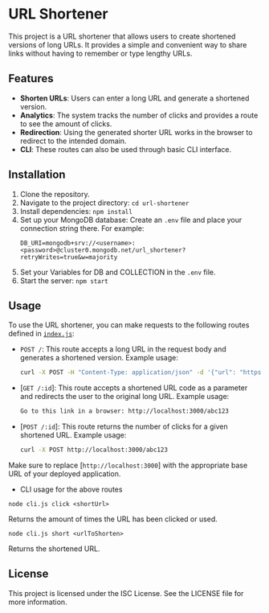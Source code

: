# URL Shortener

This project is a URL shortener that allows users to create shortened versions of long URLs. It provides a simple and convenient way to share links without having to remember or type lengthy URLs.

## Features

- **Shorten URLs**: Users can enter a long URL and generate a shortened version.
- **Analytics**: The system tracks the number of clicks and provides a route to see the amount of clicks.
- **Redirection**: Using the generated shorter URL works in the browser to redirect to the intended domain.
- **CLI**: These routes can also be used through basic CLI interface.

## Installation

1. Clone the repository.
2. Navigate to the project directory: `cd url-shortener`
3. Install dependencies: `npm install`
4. Set up your MongoDB database: Create an `.env` file and place your connection string there. For example:
    ```
    DB_URI=mongodb+srv://<username>:<password>@cluster0.mongodb.net/url_shortener?retryWrites=true&w=majority
    ```
5. Set your Variables for DB and COLLECTION in the `.env` file.
6. Start the server: `npm start`

## Usage

To use the URL shortener, you can make requests to the following routes defined in [`index.js`](index.js):

- `POST /`: This route accepts a long URL in the request body and generates a shortened version. Example usage:
    ```sh
    curl -X POST -H "Content-Type: application/json" -d '{"url": "https://example.com/very-long-url"}' http://localhost:3000/
    ```

- [`GET /:id`]: This route accepts a shortened URL code as a parameter and redirects the user to the original long URL. Example usage:
    ```sh
    Go to this link in a browser: http://localhost:3000/abc123
    ```

- [`POST /:id`]: This route returns the number of clicks for a given shortened URL. Example usage:
    ```sh
    curl -X POST http://localhost:3000/abc123
    ```

Make sure to replace [`http://localhost:3000`] with the appropriate base URL of your deployed application.

- CLI usage for the above routes

```
node cli.js click <shortUrl>
```
Returns the amount of times the URL has been clicked or used.

```
node cli.js short <urlToShorten>
```
Returns the shortened URL.

## License

This project is licensed under the ISC License. See the LICENSE file for more information.
